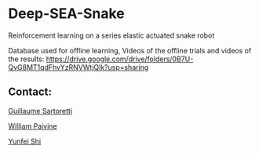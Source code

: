# Deep-SEA-Snake
Reinforcement learning on a series elastic actuated snake robot

Database used for offline learning, Videos of the offline trials and videos of the results: 
https://drive.google.com/drive/folders/0B7U-QvG8MT1qdFhvYzRNVWtjQlk?usp=sharing

## Contact:

[Guillaume Sartoretti](gsartore@andrew.cmu.edu)

[William Paivine](wjp@andrew.cmu.edu)

[Yunfei Shi](yunfei.shi@connect.polyu.hk)
